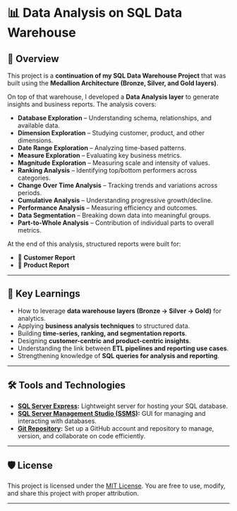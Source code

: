 # 📊 Data Analysis on SQL Data Warehouse  

## 📖 Overview  
This project is a **continuation of my SQL Data Warehouse Project** that was built using the **Medallion Architecture (Bronze, Silver, and Gold layers)**.  

On top of that warehouse, I developed a **Data Analysis layer** to generate insights and business reports. The analysis covers:  

- **Database Exploration** – Understanding schema, relationships, and available data.  
- **Dimension Exploration** – Studying customer, product, and other dimensions.  
- **Date Range Exploration** – Analyzing time-based patterns.  
- **Measure Exploration** – Evaluating key business metrics.  
- **Magnitude Exploration** – Measuring scale and intensity of values.  
- **Ranking Analysis** – Identifying top/bottom performers across categories.  
- **Change Over Time Analysis** – Tracking trends and variations across periods.  
- **Cumulative Analysis** – Understanding progressive growth/decline.  
- **Performance Analysis** – Measuring efficiency and outcomes.  
- **Data Segmentation** – Breaking down data into meaningful groups.  
- **Part-to-Whole Analysis** – Contribution of individual parts to overall metrics.  

At the end of this analysis, structured reports were built for:  
- 📌 **Customer Report**  
- 📌 **Product Report**  

---

## 🎯 Key Learnings  
- How to leverage **data warehouse layers (Bronze → Silver → Gold)** for analytics.  
- Applying **business analysis techniques** to structured data.  
- Building **time-series, ranking, and segmentation reports**.  
- Designing **customer-centric and product-centric insights**.  
- Understanding the link between **ETL pipelines and reporting use cases**.  
- Strengthening knowledge of **SQL queries for analysis and reporting**.  

---

## 🛠️ Tools and Technologies

- **[SQL Server Express](https://www.microsoft.com/en-us/sql-server/sql-server-downloads):** Lightweight server for hosting your SQL database.
- **[SQL Server Management Studio (SSMS)](https://learn.microsoft.com/en-us/sql/ssms/download-sql-server-management-studio-ssms?view=sql-server-ver16):** GUI for managing and interacting with databases.
- **[Git Repository](https://github.com/):** Set up a GitHub account and repository to manage, version, and collaborate on code efficiently.

---

## 🛡️ License

This project is licensed under the [MIT License](LICENSE). You are free to use, modify, and share this project with proper attribution.

---

